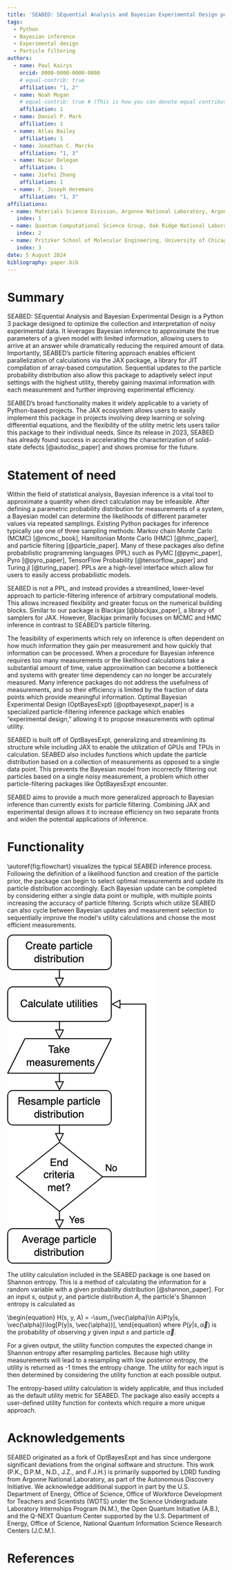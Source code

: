 ```yaml
---
title: 'SEABED: SEquential Analysis and Bayesian Experimental Design powered by JAX'
tags:
  - Python
  - Bayesian inference
  - Experimental design
  - Particle filtering
authors:
  - name: Paul Kairys
    orcid: 0000-0000-0000-0000
	# equal-contrib: true
    affiliation: "1, 2"
  - name: Noah Mugan
    # equal-contrib: true # (This is how you can denote equal contributions between multiple authors)
    affiliation: 1
  - name: Daniel P. Mark
    affiliation: 1
  - name: Atlas Bailey
    affiliation: 1 
  - name: Jonathan C. Marcks
    affiliation: "1, 3" 
  - name: Nazar Delegan
    affiliation: 1 
  - name: Jiefei Zhang
    affiliation: 1 
  - name: F. Joseph Heremans
    affiliation: "1, 3" 
affiliations:
 - name: Materials Science Division, Argonne National Laboratory, Argonne, IL 60439 USA
   index: 1
 - name: Quantum Computational Science Group, Oak Ridge National Laboratory, Oak Ridge, TN 37830 USA
   index: 2
 - name: Pritzker School of Molecular Engineering, University of Chicago, Chicago, IL 60637 USA
   index: 3
date: 5 August 2024
bibliography: paper.bib
---
```


# Summary

SEABED: SEquential Analysis and Bayesian Experimental Design is a Python 3 package designed to optimize the collection and interpretation of noisy experimental data. It leverages Bayesian inference to approximate the true parameters of a given model with limited information, allowing users to arrive at an answer while dramatically reducing the required amount of data. Importantly, SEABED’s particle filtering approach enables efficient parallelization of calculations via the JAX package, a library for JIT compilation of array-based computation. Sequential updates to the particle probability distribution also allow this package to adaptively select input settings with the highest utility, thereby gaining maximal information with each measurement and further improving experimental efficiency. 

SEABED’s broad functionality makes it widely applicable to a variety of Python-based projects. The JAX ecosystem allows users to easily implement this package in projects involving deep learning or solving differential equations, and the flexibility of the utility metric lets users tailor this package to their individual needs. Since its release in 2023, SEABED has already found success in accelerating the characterization of solid-state defects [@autodisc_paper] and shows promise for the future.

# Statement of need

Within the field of statistical analysis, Bayesian inference is a vital tool to approximate a quantity when direct calculation may be infeasible. After defining a parametric probability distribution for measurements of a system, a Bayesian model can determine the likelihoods of different parameter values via repeated samplings. Existing Python packages for inference typically use one of three sampling methods: Markov chain Monte Carlo (MCMC) [@mcmc_book], Hamiltonian Monte Carlo (HMC) [@hmc_paper], and particle filtering [@particle_paper]. Many of these packages also define probabilistic programming languages (PPL) such as PyMC [@pymc_paper], Pyro [@pyro_paper], TensorFlow Probability [@tensorflow_paper] and Turing.jl [@turing_paper]. PPLs are a high-level interface which allow for users to easily access probabilistic models. 

SEABED is not a PPL, and instead provides a streamlined, lower-level approach to particle-filtering inference of arbitrary computational models. This allows increased flexibility and greater focus on the numerical building blocks. Similar to our package is Blackjax [@blackjax_paper], a library of samplers for JAX. However, Blackjax primarily focuses on MCMC and HMC inference in contrast to SEABED’s particle filtering. 

The feasibility of experiments which rely on inference is often dependent on how much information they gain per measurement and how quickly that information can be processed. When a procedure for Bayesian inference requires too many measurements or the likelihood calculations take a substantial amount of time, value approximation can become a bottleneck and systems with greater time dependency can no longer be accurately measured. Many inference packages do not address the usefulness of measurements, and so their efficiency is limited by the fraction of data points which provide meaningful information. Optimal Bayesian Experimental Design (OptBayesExpt) [@optbayesexpt_paper] is a specialized particle-filtering inference package which enables ”experimental design,” allowing it to propose measurements with optimal utility. 

SEABED is built off of OptBayesExpt, generalizing and streamlining its structure while including JAX to enable the utilization of GPUs and TPUs in calculation. SEABED also includes functions which update the particle distribution based on a collection of measurements as opposed to a single data point. This prevents the Bayesian model from incorrectly filtering out particles based on a single noisy measurement, a problem which other particle-filtering packages like OptBayesExpt encounter. 

SEABED aims to provide a much more generalized approach to Bayesian inference than currently exists for particle filtering. Combining JAX and experimental design allows it to increase efficiency on two separate fronts and widen the potential applications of inference.

# Functionality

\autoref{fig:flowchart} visualizes the typical SEABED inference process. Following the definition of a likelihood function and creation of the particle prior, the package can begin to select optimal measurements and update its particle distribution accordingly. Each Bayesian update can be completed by considering either a single data point or multiple, with multiple points increasing the accuracy of particle filtering. Scripts which utilize SEABED can also cycle between Bayesian updates and measurement selection to sequentially improve the model's utility calculations and choose the most efficient measurements.

![A flowchart for typical SEABED implementation. Scripts can cycle between measurements and particle resampling up to a predefined end point.\label{fig:flowchart}](flowchart.png)

The utility calculation included in the SEABED package is one based on Shannon entropy. This is a method of calculating the information for a random variable with a given probability distribution [@shannon_paper]. For an input $s$, output $y$, and particle distribution $A$, the particle's Shannon entropy is calculated as

\begin{equation}
    H(s, y, A) = -\sum_{\vec{\alpha}\in A}P(y|s, \vec{\alpha})\log[P(y|s, \vec{\alpha})],
\end{equation}
where $P(y|s, \vec{\alpha})$ is the probability of observing $y$ given input $s$ and particle $\vec{\alpha}$. 

For a given output, the utility function computes the expected change in Shannon entropy after resampling particles. Because high utility measurements will lead to a resampling with low posterior entropy, the utility is returned as -1 times the entropy change. The utility for each input is then determined by considering the utility function at each possible output. 

The entropy-based utility calculation is widely applicable, and thus included as the default utility metric for SEABED. The package also easily accepts a user-defined utility function for contexts which require a more unique approach. 

# Acknowledgements
SEABED originated as a fork of OptBayesExpt and has since undergone significant deviations from the original software and structure. This work (P.K., D.P.M., N.D., J.Z., and F.J.H.) is primarily supported by LDRD funding from Argonne National Laboratory, as part of the Autonomous Discovery Initiative. We acknowledge additional support in part by the U.S. Department of Energy, Office of Science, Office of Workforce Development for Teachers and Scientists (WDTS) under the Science Undergraduate Laboratory Internships Program (N.M.), the Open Quantum Initiative (A.B.), and the Q-NEXT Quantum Center supported by the U.S. Department of Energy, Office of Science, National Quantum Information Science Research Centers (J.C.M.).

# References